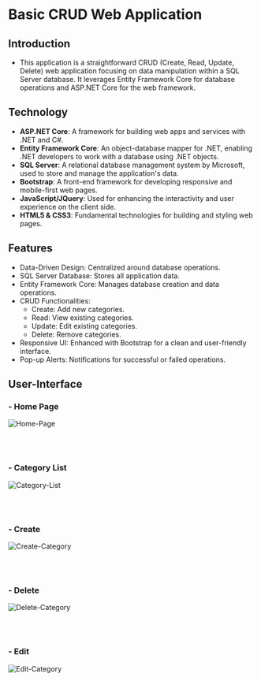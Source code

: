# Basic CRUD Web Application

## Introduction
- This application is a straightforward CRUD (Create, Read, Update, Delete) web application focusing on data manipulation within a SQL Server database. It leverages Entity Framework Core for database operations and ASP.NET Core for the web framework.
  
## Technology
- **ASP.NET Core**: A framework for building web apps and services with .NET and C#.
- **Entity Framework Core**: An object-database mapper for .NET, enabling .NET developers to work with a database using .NET objects.
- **SQL Server**: A relational database management system by Microsoft, used to store and manage the application's data.
- **Bootstrap**: A front-end framework for developing responsive and mobile-first web pages.
- **JavaScript/JQuery**: Used for enhancing the interactivity and user experience on the client side.
- **HTML5 & CSS3**: Fundamental technologies for building and styling web pages.
  
## Features
- Data-Driven Design: Centralized around database operations.
- SQL Server Database: Stores all application data.
- Entity Framework Core: Manages database creation and data operations.
- CRUD Functionalities: 
	- Create: Add new categories.
	- Read: View existing categories.
	- Update: Edit existing categories.
	- Delete: Remove categories.
- Responsive UI: Enhanced with Bootstrap for a clean and user-friendly interface.
- Pop-up Alerts: Notifications for successful or failed operations.

## User-Interface
### - Home Page
![Home-Page](https://github.com/Gravqc/Asp.NetCore-CRUD/assets/90492971/65a05f40-fe8d-440c-a765-0f632139b77e)

<br /><br />

### - Category List
![Category-List](https://github.com/Gravqc/Asp.NetCore-CRUD/assets/90492971/500c9cb6-7122-48b7-afb0-bcb391b1bab5)

<br /><br />

### - Create
![Create-Category](https://github.com/Gravqc/Asp.NetCore-CRUD/assets/90492971/af217fa1-81cf-46a0-9077-601ddb469683)

<br /><br />

### - Delete 
![Delete-Category](https://github.com/Gravqc/Asp.NetCore-CRUD/assets/90492971/e2aeb08a-c3f9-43d9-a5d3-0500d1e76ea5)

<br /><br />

### - Edit
![Edit-Category](https://github.com/Gravqc/Asp.NetCore-CRUD/assets/90492971/2f894d8f-638d-4f5a-a217-8c2e9627a8e6)

<br /><br />


